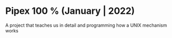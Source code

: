 # Pipex 100 % (January | 2022)
A project that teaches us in detail and programming how a UNIX mechanism works
